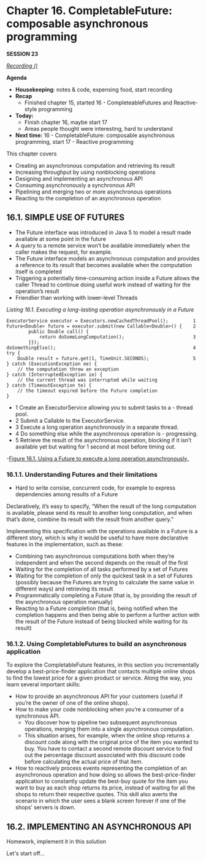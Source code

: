 # Chapter 16. CompletableFuture: composable asynchronous programming

**SESSION 23**

_[Recording ()]()_

**Agenda**

- **Housekeeping**: notes & code, expensing food, start recording
- **Recap**
    - Finished chapter 15, started 16 - CompleteableFutures and Reactive-style programming
- **Today:** 
    - Finish chapter 16, maybe start 17
    - Areas people thought were interesting, hard to understand 
- **Next time:** 16 - CompletableFuture: composable asynchronous programming, start 17 - Reactive programming

This chapter covers

- Creating an asynchronous computation and retrieving its result
- Increasing throughput by using nonblocking operations
- Designing and implementing an asynchronous API
- Consuming asynchronously a synchronous API
- Pipelining and merging two or more asynchronous operations
- Reacting to the completion of an asynchronous operation


## 16.1. SIMPLE USE OF FUTURES

- The Future interface was introduced in Java 5 to model a result made available at some point in the future
- A query to a remote service won’t be available immediately when the caller makes the request, for example. 
- The Future interface models an asynchronous computation and provides a reference to its result that becomes available when the computation itself is completed
- Triggering a potentially time-consuming action inside a Future allows the caller Thread to continue doing useful work instead of waiting for the operation’s result
- Friendlier than working with lower-level Threads

_Listing 16.1. Executing a long-lasting operation asynchronously in a Future_

```
ExecutorService executor = Executors.newCachedThreadPool();         1
Future<Double> future = executor.submit(new Callable<Double>() {    2
        public Double call() {
            return doSomeLongComputation();                         3
        }});
doSomethingElse();                                                  4
try {
    Double result = future.get(1, TimeUnit.SECONDS);                5
} catch (ExecutionException ee) {
    // the computation threw an exception
} catch (InterruptedException ie) {
    // the current thread was interrupted while waiting
} catch (TimeoutException te) {
    // the timeout expired before the Future completion
}
```

- 1 Create an ExecutorService allowing you to submit tasks to a - thread pool.
- 2 Submit a Callable to the ExecutorService.
- 3 Execute a long operation asynchronously in a separate thread.
- 4 Do something else while the asynchronous operation is - progressing.
- 5 Retrieve the result of the asynchronous operation, blocking if it isn’t available yet but waiting for 1 second at most before timing out.

-[Figure 16.1. Using a Future to execute a long operation asynchronously](https://learning.oreilly.com/library/view/modern-java-in/9781617293566/16fig01_alt.jpg)_


### 16.1.1. Understanding Futures and their limitations

- Hard to write consise, concurrent code, for example to express dependencies among results of a Future

Declaratively, it’s easy to specify, “When the result of the long computation is available, please send its result to another long computation, and when that’s done, combine its result with the result from another query.” 

Implementing this specification with the operations available in a Future is a different story, which is why it would be useful to have more declarative features in the implementation, such as these:

- Combining two asynchronous computations both when they’re independent and when the second depends on the result of the first
- Waiting for the completion of all tasks performed by a set of Futures
- Waiting for the completion of only the quickest task in a set of Futures (possibly because the Futures are trying to calculate the same value in different ways) and retrieving its result
- Programmatically completing a Future (that is, by providing the result of the asynchronous operation manually)
- Reacting to a Future completion (that is, being notified when the completion happens and then being able to perform a further action with the result of the Future instead of being blocked while waiting for its result)


### 16.1.2. Using CompletableFutures to build an asynchronous application

To explore the CompletableFuture features, in this section you incrementally develop a best-price-finder application that contacts multiple online shops to find the lowest price for a given product or service. Along the way, you learn several important skills:

- How to provide an asynchronous API for your customers (useful if you’re the owner of one of the online shops).
- How to make your code nonblocking when you’re a consumer of a synchronous API. 
    - You discover how to pipeline two subsequent asynchronous operations, merging them into a single asynchronous computation. 
    - This situation arises, for example, when the online shop returns a discount code along with the original price of the item you wanted to buy. You have to contact a second remote discount service to find out the percentage discount associated with this discount code before calculating the actual price of that item.
- How to reactively process events representing the completion of an asynchronous operation and how doing so allows the best-price-finder application to constantly update the best-buy quote for the item you want to buy as each shop returns its price, instead of waiting for all the shops to return their respective quotes. This skill also averts the scenario in which the user sees a blank screen forever if one of the shops’ servers is down.

## 16.2. IMPLEMENTING AN ASYNCHRONOUS API

Homework, implement it in this solution

Let's start off...
